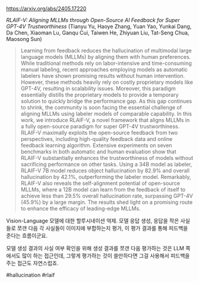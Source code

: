 https://arxiv.org/abs/2405.17220

*RLAIF-V: Aligning MLLMs through Open-Source AI Feedback for Super GPT-4V Trustworthiness* (Tianyu Yu, Haoye Zhang, Yuan Yao, Yunkai Dang, Da Chen, Xiaoman Lu, Ganqu Cui, Taiwen He, Zhiyuan Liu, Tat-Seng Chua, Maosong Sun)

> Learning from feedback reduces the hallucination of multimodal large language models (MLLMs) by aligning them with human preferences. While traditional methods rely on labor-intensive and time-consuming manual labeling, recent approaches employing models as automatic labelers have shown promising results without human intervention. However, these methods heavily rely on costly proprietary models like GPT-4V, resulting in scalability issues. Moreover, this paradigm essentially distills the proprietary models to provide a temporary solution to quickly bridge the performance gap. As this gap continues to shrink, the community is soon facing the essential challenge of aligning MLLMs using labeler models of comparable capability. In this work, we introduce RLAIF-V, a novel framework that aligns MLLMs in a fully open-source paradigm for super GPT-4V trustworthiness. RLAIF-V maximally exploits the open-source feedback from two perspectives, including high-quality feedback data and online feedback learning algorithm. Extensive experiments on seven benchmarks in both automatic and human evaluation show that RLAIF-V substantially enhances the trustworthiness of models without sacrificing performance on other tasks. Using a 34B model as labeler, RLAIF-V 7B model reduces object hallucination by 82.9\% and overall hallucination by 42.1\%, outperforming the labeler model. Remarkably, RLAIF-V also reveals the self-alignment potential of open-source MLLMs, where a 12B model can learn from the feedback of itself to achieve less than 29.5\% overall hallucination rate, surpassing GPT-4V (45.9\%) by a large margin. The results shed light on a promising route to enhance the efficacy of leading-edge MLLMs.

Vision-Language 모델에 대한 할루시네이션 억제. 모델 응답 생성, 응답을 작은 사실들로 쪼갠 다음 각 사실들이 이미지에 부합하는지 평가, 이 평가 결과를 통해 피드백을 준다는 흐름이군요.

모델 생성 결과의 사실 여부 확인을 위해 생성 결과를 쪼갠 다음 평가하는 것은 LLM 쪽에서도 많이 하는 접근인데, 그렇게 평가하는 것이 쓸만하다면 그걸 사용해서 피드백을 주는 접근도 자연스럽죠.

#hallucination #rlaif 